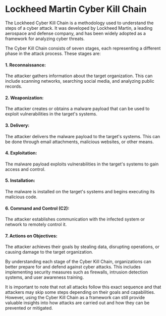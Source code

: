 # Lockheed Martin Cyber Kill Chain

The Lockheed Cyber Kill Chain is a methodology used to understand the steps of a cyber attack. It was developed by Lockheed Martin, a leading aerospace and defense company, and has been widely adopted as a framework for analyzing cyber threats.

The Cyber Kill Chain consists of seven stages, each representing a different phase in the attack process. These stages are:

#### 1. Reconnaissance:

The attacker gathers information about the target organization. This can include scanning networks, searching social media, and analyzing public records.

#### 2. Weaponization: 

The attacker creates or obtains a malware payload that can be used to exploit vulnerabilities in the target's systems.

#### 3. Delivery: 

The attacker delivers the malware payload to the target's systems. This can be done through email attachments, malicious websites, or other means.

#### 4. Exploitation:

The malware payload exploits vulnerabilities in the target's systems to gain access and control.

#### 5. Installation:

The malware is installed on the target's systems and begins executing its malicious code.

#### 6. Command and Control (C2):

The attacker establishes communication with the infected system or network to remotely control it.

#### 7. Actions on Objectives:

The attacker achieves their goals by stealing data, disrupting operations, or causing damage to the target organization.


By understanding each stage of the Cyber Kill Chain, organizations can better prepare for and defend against cyber attacks. This includes implementing security measures such as firewalls, intrusion detection systems, and user awareness training.

It is important to note that not all attacks follow this exact sequence and that attackers may skip some steps depending on their goals and capabilities. However, using the Cyber Kill Chain as a framework can still provide valuable insights into how attacks are carried out and how they can be prevented or mitigated.
